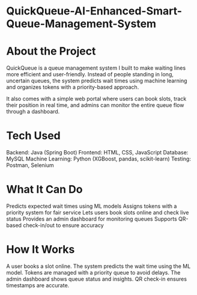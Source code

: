 # QuickQueue-AI-Enhanced-Smart-Queue-Management-System

# About the Project
QuickQueue is a queue management system I built to make waiting lines more efficient and user-friendly. Instead of people standing in long, uncertain queues, the system predicts wait times using machine learning and organizes tokens with a priority-based approach.

It also comes with a simple web portal where users can book slots, track their position in real time, and admins can monitor the entire queue flow through a dashboard.

# Tech Used
Backend: Java (Spring Boot)
Frontend: HTML, CSS, JavaScript
Database: MySQL
Machine Learning: Python (XGBoost, pandas, scikit-learn)
Testing: Postman, Selenium

# What It Can Do
Predicts expected wait times using ML models
Assigns tokens with a priority system for fair service
Lets users book slots online and check live status
Provides an admin dashboard for monitoring queues
Supports QR-based check-in/out to ensure accuracy

# How It Works
A user books a slot online.
The system predicts the wait time using the ML model.
Tokens are managed with a priority queue to avoid delays.
The admin dashboard shows queue status and insights.
QR check-in ensures timestamps are accurate.
